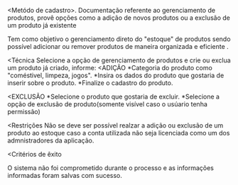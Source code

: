 <Metódo de cadastro>.
Documentação referente ao gerenciamento de produtos, provê opções como a adição de novos produtos ou a exclusão de um produto já existente 
<Objetivo>

Tem como objetivo o gerenciamento direto do "estoque" de produtos sendo possível adicionar ou remover produtos de maneira organizada e eficiente .

<Técnica
Selecione a opção de gerenciamento de produtos e crie ou exclua um produto já criado, informe:
<ADIÇÃO
*Categoria do produto como "coméstivel, limpeza, jogos".
*Insira os dados do produto que gostaria de inserir sobre o produto.
*Finalize o cadastro do produto.

<EXCLUSÃO
*Selecione o produto que gostaria de excluir.
*Selecione a opção de exclusão de produto(somente visível caso o usúario tenha permissão)

<Restrições
Não se deve ser possível realzar a adição ou exclusão de um produto ao estoque caso a conta utilizada não seja licenciada como um dos admnistradores da aplicação.

<Critérios de êxito

O sistema não foi comprometido durante o processo e as informações informadas foram salvas com sucesso.